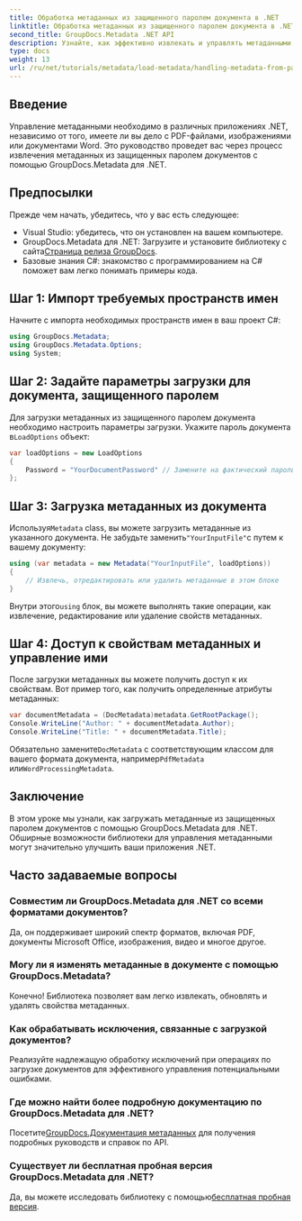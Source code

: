 ```yaml
---
title: Обработка метаданных из защищенного паролем документа в .NET
linktitle: Обработка метаданных из защищенного паролем документа в .NET
second_title: GroupDocs.Metadata .NET API
description: Узнайте, как эффективно извлекать и управлять метаданными из защищенных паролем документов с помощью GroupDocs.Metadata для .NET. Это всеобъемлющее руководство охватывает основные шаги, включая настройку параметров загрузки, доступ к свойствам метаданных.
type: docs
weight: 13
url: /ru/net/tutorials/metadata/load-metadata/handling-metadata-from-password-protected-document/
---
```

## Введение

Управление метаданными необходимо в различных приложениях .NET, независимо от того, имеете ли вы дело с PDF-файлами, изображениями или документами Word. Это руководство проведет вас через процесс извлечения метаданных из защищенных паролем документов с помощью GroupDocs.Metadata для .NET.

## Предпосылки

Прежде чем начать, убедитесь, что у вас есть следующее:

- Visual Studio: убедитесь, что он установлен на вашем компьютере.
-  GroupDocs.Metadata для .NET: Загрузите и установите библиотеку с сайта[Страница релиза GroupDocs](https://releases.groupdocs.com/metadata/net/).
- Базовые знания C#: знакомство с программированием на C# поможет вам легко понимать примеры кода.

## Шаг 1: Импорт требуемых пространств имен

Начните с импорта необходимых пространств имен в ваш проект C#:

```csharp
using GroupDocs.Metadata;
using GroupDocs.Metadata.Options;
using System;
```

## Шаг 2: Задайте параметры загрузки для документа, защищенного паролем

 Для загрузки метаданных из защищенного паролем документа необходимо настроить параметры загрузки. Укажите пароль документа в`LoadOptions` объект:

```csharp
var loadOptions = new LoadOptions
{
    Password = "YourDocumentPassword" // Замените на фактический пароль
};
```

## Шаг 3: Загрузка метаданных из документа

 Используя`Metadata` class, вы можете загрузить метаданные из указанного документа. Не забудьте заменить`"YourInputFile"`с путем к вашему документу:

```csharp
using (var metadata = new Metadata("YourInputFile", loadOptions))
{
    // Извлечь, отредактировать или удалить метаданные в этом блоке
}
```

 Внутри этого`using` блок, вы можете выполнять такие операции, как извлечение, редактирование или удаление свойств метаданных.

## Шаг 4: Доступ к свойствам метаданных и управление ими

После загрузки метаданных вы можете получить доступ к их свойствам. Вот пример того, как получить определенные атрибуты метаданных:

```csharp
var documentMetadata = (DocMetadata)metadata.GetRootPackage();
Console.WriteLine("Author: " + documentMetadata.Author);
Console.WriteLine("Title: " + documentMetadata.Title);
```

 Обязательно замените`DocMetadata` с соответствующим классом для вашего формата документа, например`PdfMetadata` или`WordProcessingMetadata`.

## Заключение

В этом уроке мы узнали, как загружать метаданные из защищенных паролем документов с помощью GroupDocs.Metadata для .NET. Обширные возможности библиотеки для управления метаданными могут значительно улучшить ваши приложения .NET.

## Часто задаваемые вопросы

### Совместим ли GroupDocs.Metadata для .NET со всеми форматами документов?
Да, он поддерживает широкий спектр форматов, включая PDF, документы Microsoft Office, изображения, видео и многое другое.

### Могу ли я изменять метаданные в документе с помощью GroupDocs.Metadata?
Конечно! Библиотека позволяет вам легко извлекать, обновлять и удалять свойства метаданных.

### Как обрабатывать исключения, связанные с загрузкой документов?
Реализуйте надлежащую обработку исключений при операциях по загрузке документов для эффективного управления потенциальными ошибками.

### Где можно найти более подробную документацию по GroupDocs.Metadata для .NET?
 Посетите[GroupDocs.Документация метаданных](https://reference.groupdocs.com/metadata/net/) для получения подробных руководств и справок по API.

### Существует ли бесплатная пробная версия GroupDocs.Metadata для .NET?
 Да, вы можете исследовать библиотеку с помощью[бесплатная пробная версия](https://releases.groupdocs.com/).